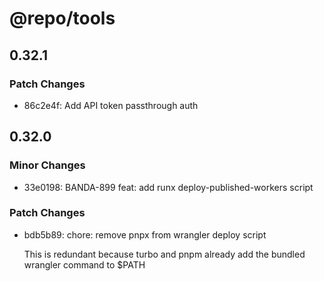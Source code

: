 # @repo/tools

## 0.32.1

### Patch Changes

- 86c2e4f: Add API token passthrough auth

## 0.32.0

### Minor Changes

- 33e0198: BANDA-899 feat: add runx deploy-published-workers script

### Patch Changes

- bdb5b89: chore: remove pnpx from wrangler deploy script

  This is redundant because turbo and pnpm already add the bundled wrangler command to $PATH
